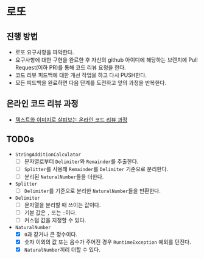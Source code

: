 # 로또

## 진행 방법

* 로또 요구사항을 파악한다.
* 요구사항에 대한 구현을 완료한 후 자신의 github 아이디에 해당하는 브랜치에 Pull Request(이하 PR)를 통해 코드 리뷰 요청을 한다.
* 코드 리뷰 피드백에 대한 개선 작업을 하고 다시 PUSH한다.
* 모든 피드백을 완료하면 다음 단계를 도전하고 앞의 과정을 반복한다.

## 온라인 코드 리뷰 과정

* [텍스트와 이미지로 살펴보는 온라인 코드 리뷰 과정](https://github.com/next-step/nextstep-docs/tree/master/codereview)

## TODOs

- `StringAdditionCalculator`
    - [ ] 문자열로부터 `Delimiter`와 `Remainder`를 추출한다.
    - [ ] `Splitter`를 사용해 `Remainder`를 `Delimiter` 기준으로 분리한다.
    - [ ] 분리된 `NaturalNumber`들을 더한다.
- `Splitter`
    - [ ] `Delimiter`를 기준으로 분리한 `NaturalNumber`들을 반환한다.
- `Delimiter`
    - [ ] 문자열을 분리할 때 쓰이는 값이다.
    - [ ] 기본 값은 `,` 또는 `:`이다.
    - [ ] 커스텀 값을 지정할 수 있다.
- `NaturalNumber`
    - [x] `0`과 같거나 큰 정수이다.
    - [x] 숫자 이외의 값 또는 음수가 주어진 경우 `RuntimeException` 예외를 던진다.
    - [x] `NaturalNumber`끼리 더할 수 있다.
